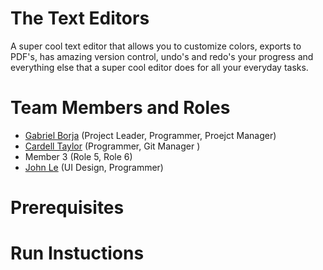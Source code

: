 # The Text Editors

A super cool text editor that allows you to customize colors, exports to PDF's, has amazing version control, undo's and redo's your progress and everything else that a super cool editor does for all your everyday tasks.

# Team Members and Roles

* [Gabriel Borja](https://github.com/gabbaborjaa/CIS350-HW2-Borja) (Project Leader, Programmer, Proejct Manager)
* [Cardell Taylor](https://github.com/CTaylah/CIS350-HW2-Taylor) (Programmer, Git Manager )
* Member 3 (Role 5, Role 6)
* [John Le](https://github.com/JoLe2004/CIS350-HW2-Le) (UI Design, Programmer) 

# Prerequisites

# Run Instuctions
